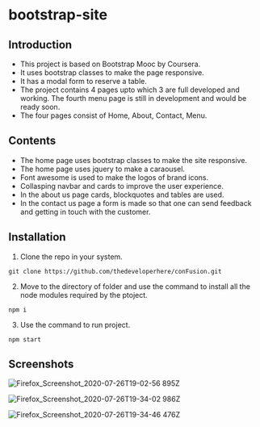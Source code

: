 # bootstrap-site

## Introduction

- This project is based on Bootstrap Mooc by Coursera.
- It uses bootstrap classes to make the page responsive.
- It has a modal form to reserve a table.
- The project contains 4 pages upto which 3 are full developed and working. The fourth menu page is still in development and would be ready soon.
- The four pages consist of Home, About, Contact, Menu.

## Contents

- The home page uses bootstrap classes to make the site responsive.
- The home page uses jquery to make a caraousel.
- Font awesome is used to make the logos of brand icons.
- Collasping navbar and cards to improve the user experience.
- In the about us page cards, blockquotes and tables are used.
- In the contact us page a form is made so that one can send feedback and getting in touch with the customer.

## Installation

1. Clone the repo in your system.

`git clone https://github.com/thedeveloperhere/conFusion.git`

2. Move to the directory of folder and use the command to install all the node modules required by the ptoject.

`npm i`

3. Use the command to run project.

`npm start`

## Screenshots

![Firefox_Screenshot_2020-07-26T19-02-56 895Z](https://user-images.githubusercontent.com/59651136/88487682-e31aec00-cfa4-11ea-8acf-5c8a500ea639.png)

![Firefox_Screenshot_2020-07-26T19-34-02 986Z](https://user-images.githubusercontent.com/59651136/88487710-152c4e00-cfa5-11ea-8ae4-9041cc8222ad.png)

![Firefox_Screenshot_2020-07-26T19-34-46 476Z](https://user-images.githubusercontent.com/59651136/88487717-2e34ff00-cfa5-11ea-93f8-98721be19a62.png)

